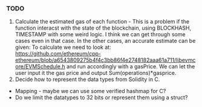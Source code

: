 ### TODO

1. Calculate the estimated gas of each function - This is a problem if the function interacst with the state of the blockchain, using BLOCKHASH, TIMESTAMP with some weird logic. I think we can get through some cases even in that case. In the other cases, an accurate estimate can be given: To calculate we need to look at: https://github.com/ethereum/cpp-ethereum/blob/a6543809275b4f4c3bb86f4e2748182aaa61a711/libevmcore/EVMSchedule.h and run accordingly with a gasPrice. We can let the user input it the gas price and output Sum(operations)\*gasprice.
2. Decide how to represent the data types from Solidity in C.
  * Mapping - maybe we can use some verified hashmap for C?
  * Do we limit the datatypes to 32 bits or represent them using a struct?
